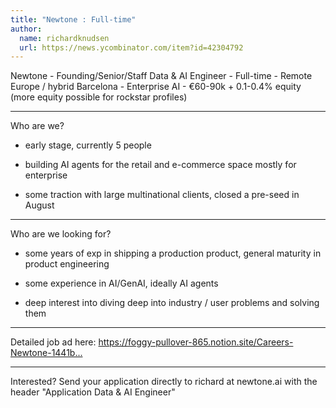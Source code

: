 ```yaml
---
title: "Newtone : Full-time"
author:
  name: richardknudsen
  url: https://news.ycombinator.com/item?id=42304792
---
```

Newtone - Founding&#x2F;Senior&#x2F;Staff Data &amp; AI Engineer - Full-time - Remote Europe &#x2F; hybrid Barcelona - Enterprise AI - €60-90k + 0.1-0.4% equity (more equity possible for rockstar profiles)

---------------------------------------

Who are we?

- early stage, currently 5 people

- building AI agents for the retail and e-commerce space mostly for enterprise

- some traction with large multinational clients, closed a pre-seed in August

---------------------------------------

Who are we looking for?

- some years of exp in shipping a production product, general maturity in product engineering

- some experience in AI&#x2F;GenAI, ideally AI agents

- deep interest into diving deep into industry &#x2F; user problems and solving them

---------------------------------------

Detailed job ad here: 
<a href="https:&#x2F;&#x2F;foggy-pullover-865.notion.site&#x2F;Careers-Newtone-1441b813cbc180099aeac58de7d0d3ce?pvs=4" rel="nofollow">https:&#x2F;&#x2F;foggy-pullover-865.notion.site&#x2F;Careers-Newtone-1441b...</a>

---------------------------------------

Interested? Send your application directly to richard at newtone.ai with the header &quot;Application Data &amp; AI Engineer&quot;
<JobApplication />
